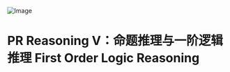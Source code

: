 ![Image](https://pic4.zhimg.com/80/v2-0c25aabc853cd6216128f44aaafbea41.jpg)
# PR Reasoning Ⅴ：命题推理与一阶逻辑推理 First Order Logic Reasoning